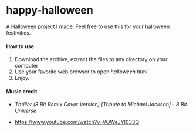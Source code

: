 # happy-halloween
A Halloween project I made.
Feel free to use this for your halloween festivities.

#### How to use
1. Download the archive, extract the files to any directory on your computer
2. Use your favorite web browser to open *halloween.html*.
3. Enjoy.

#### Music credit
* *Thriller (8 Bit Remix Cover Version) [Tribute to Michael Jackson] - 8 Bit Universe*
 - https://www.youtube.com/watch?v=VQWeJYI033Q
